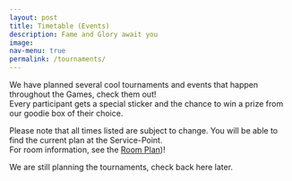```yaml
---
layout: post
title: Timetable (Events)
description: Fame and Glory await you
image: 
nav-menu: true
permalink: /tournaments/
---
```


We have planned several cool tournaments and events that happen throughout the Games, check them out!<br>
Every participant gets a special sticker and the chance to win a prize from our goodie box of their choice.

Please note that all times listed are subject to change. You will be able to find the current plan at the Service-Point.<br>
For room information, see the <a class="dotted" href="https://games.oeh.jku.at/rooms/">Room Plan</a>)!

We are still planning the tournaments, check back here later.

